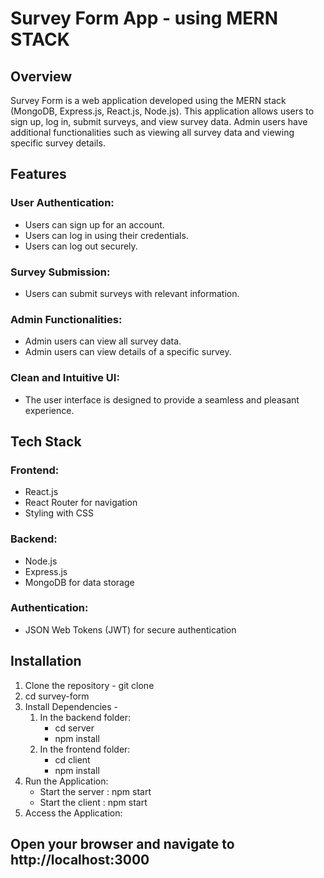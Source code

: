# Survey Form App - using MERN STACK
## Overview
Survey Form is a web application developed using the MERN stack (MongoDB, Express.js, React.js, Node.js). This application allows users to sign up, log in, submit surveys, and view survey data. Admin users have additional functionalities such as viewing all survey data and viewing specific survey details.

## Features
### User Authentication:
- Users can sign up for an account.
- Users can log in using their credentials.
- Users can log out securely.
### Survey Submission:
- Users can submit surveys with relevant information.
### Admin Functionalities:
- Admin users can view all survey data.
- Admin users can view details of a specific survey.
### Clean and Intuitive UI:
- The user interface is designed to provide a seamless and pleasant experience.

## Tech Stack
### Frontend:
- React.js
- React Router for navigation
- Styling with CSS
### Backend:
- Node.js
- Express.js
- MongoDB for data storage
### Authentication:
- JSON Web Tokens (JWT) for secure authentication

## Installation
1. Clone the repository - git clone
2. cd survey-form
3. Install Dependencies -
   1. In the backend folder:
      - cd server
      - npm install
   2. In the frontend folder:
      - cd client
      - npm install
4. Run the Application:
   - Start the server : npm start
   - Start the client : npm start
5. Access the Application:
## Open your browser and navigate to http://localhost:3000
